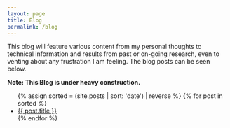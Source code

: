 ```yaml
---
layout: page
title: Blog
permalink: /blog
---
```


This blog will feature various content from my personal thoughts to technical
information and results from past or on-going research, even to venting about any
frustration I am feeling. The blog posts can be seen below.

**Note: This Blog is under heavy construction.**

<ul>
  {% assign sorted = (site.posts | sort: 'date') | reverse %}
  {% for post in sorted %}
  <li>
    <a href="{{ post.url }}">{{ post.title }}</a>
  </li>
  {% endfor %}
</ul>
